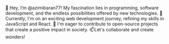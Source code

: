 👋 Hey, I’m @azimibaran77! My fascination lies in programming, software development, and the endless possibilities offered by new technologies. 
🌱 Currently, I'm on an exciting web development journey, refining my skills in JavaScript and React. 
💞️ I'm eager to contribute to open-source projects that create a positive impact in society. 
📫Let's collaborate and create wonders!
